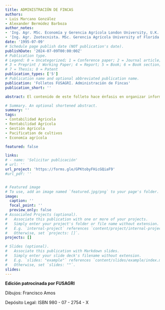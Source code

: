 ```yaml
---
title: ADMINISTRACIÓN DE FINCAS
authors:
- Luis Marcano González 
- Alexander Bermúdez Barboza
author_notes:
- 'Ing. Agr. MSc. Economía y Gerencia Agrícola London University, U.K. Presidente de FUSAGRI y FUNDACEA'
- 'Ing. Agr. Zootecnista. MSc. Gerencia Agrícola University of Florida. Gainesville, USA. Gerente de Desarrollos e Inversiones Agrícolas La Solita (Empresa rental de FUSAGRI)'
date: '1995-07-09'
# Schedule page publish date (NOT publication's date).
publishDate: '2024-07-09T00:00:00Z'
# Publication type.
# Legend: 0 = Uncategorized; 1 = Conference paper; 2 = Journal article;
# 3 = Preprint / Working Paper; 4 = Report; 5 = Book; 6 = Book section;
# 7 = Thesis; 8 = Patent
publication_types: ['5']
# Publication name and optional abbreviated publication name.
publication: 'Folletos FUSAGRI. Administración de Fincas'
publication_short: ''

abstract: El contenido de este folleto hace énfasis en organizar información productiva y contable, y convertirla en herramientas relevantes para la toma de decisiones. Esperamos que sea útil para agricultores, ganaderos, estudiantes, profesores de agricultura y público en general.  

# Summary. An optional shortened abstract.
summary: ''
tags:
- Contabilidad Agricola
- Rentabilidad Agrícola 
- Gestión Agrícola
- Pacification de cultivos
- Economía agrícola

featured: false

links:
# - name: 'Solicitar publicación'
# url: ''
url_project: 'https://forms.gle/GPKtobyFHicGQiaF9'
#url_pdf: ''


# Featured image
# To use, add an image named `featured.jpg/png` to your page's folder. 
image:
  caption: ''
  focal_point: ''
  preview_only: false
# Associated Projects (optional).
#   Associate this publication with one or more of your projects.
#   Simply enter your project's folder or file name without extension.
#   E.g. `internal-project` references `content/project/internal-project/index.md`.
#   Otherwise, set `projects: []`.
projects: []

# Slides (optional).
#   Associate this publication with Markdown slides.
#   Simply enter your slide deck's filename without extension.
#   E.g. `slides: "example"` references `content/slides/example/index.md`.
#   Otherwise, set `slides: ""`.
slides:
---
```

**Edición patrocinada por FUSAGRI**

Dibujos: Francisco Amos

Depósito Legal: ISBN 980 - 07 - 2754 - X




